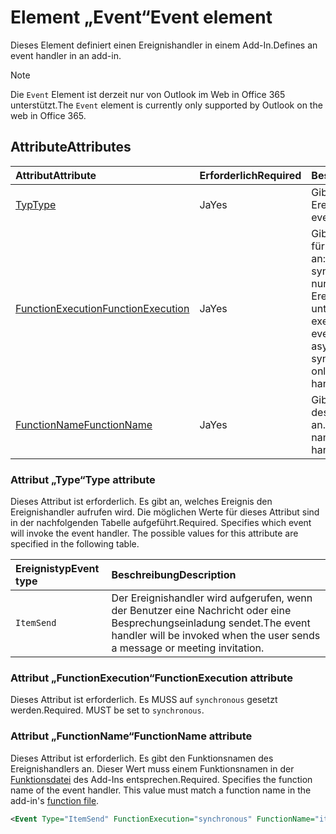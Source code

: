 # <a name="event-element"></a><span data-ttu-id="9302b-101">Element „Event“</span><span class="sxs-lookup"><span data-stu-id="9302b-101">Event element</span></span>

<span data-ttu-id="9302b-102">Dieses Element definiert einen Ereignishandler in einem Add-In.</span><span class="sxs-lookup"><span data-stu-id="9302b-102">Defines an event handler in an add-in.</span></span>

> [!NOTE] 
> <span data-ttu-id="9302b-103">Die `Event` Element ist derzeit nur von Outlook im Web in Office 365 unterstützt.</span><span class="sxs-lookup"><span data-stu-id="9302b-103">The `Event` element is currently only supported by Outlook on the web in Office 365.</span></span>

## <a name="attributes"></a><span data-ttu-id="9302b-104">Attribute</span><span class="sxs-lookup"><span data-stu-id="9302b-104">Attributes</span></span>

|  <span data-ttu-id="9302b-105">Attribut</span><span class="sxs-lookup"><span data-stu-id="9302b-105">Attribute</span></span>  |  <span data-ttu-id="9302b-106">Erforderlich</span><span class="sxs-lookup"><span data-stu-id="9302b-106">Required</span></span>  |  <span data-ttu-id="9302b-107">Beschreibung</span><span class="sxs-lookup"><span data-stu-id="9302b-107">Description</span></span>  |
|:-----|:-----|:-----|
|  [<span data-ttu-id="9302b-108">Typ</span><span class="sxs-lookup"><span data-stu-id="9302b-108">Type</span></span>](#type-attribute)  |  <span data-ttu-id="9302b-109">Ja</span><span class="sxs-lookup"><span data-stu-id="9302b-109">Yes</span></span>  | <span data-ttu-id="9302b-110">Gibt das zu behandelnde Ereignis an.</span><span class="sxs-lookup"><span data-stu-id="9302b-110">Specifies the event to handle.</span></span> |
|  [<span data-ttu-id="9302b-111">FunctionExecution</span><span class="sxs-lookup"><span data-stu-id="9302b-111">FunctionExecution</span></span>](#functionexecution-attribute)  |  <span data-ttu-id="9302b-112">Ja</span><span class="sxs-lookup"><span data-stu-id="9302b-112">Yes</span></span>  | <span data-ttu-id="9302b-p101">Gibt den Ausführungsstil für den Ereignishandler an: asynchron oder synchron. Zurzeit werden nur synchrone Ereignishandler unterstützt.</span><span class="sxs-lookup"><span data-stu-id="9302b-p101">Specifies the execution style for the event handler, asynchronous or synchronous. Currently only synchronous event handlers are supported.</span></span> |
|  [<span data-ttu-id="9302b-115">FunctionName</span><span class="sxs-lookup"><span data-stu-id="9302b-115">FunctionName</span></span>](#functionname-attribute)  |  <span data-ttu-id="9302b-116">Ja</span><span class="sxs-lookup"><span data-stu-id="9302b-116">Yes</span></span>  | <span data-ttu-id="9302b-117">Gibt den Funktionsnamen des Ereignishandlers an.</span><span class="sxs-lookup"><span data-stu-id="9302b-117">Specifies the function name for the event handler.</span></span> |

### <a name="type-attribute"></a><span data-ttu-id="9302b-118">Attribut „Type“</span><span class="sxs-lookup"><span data-stu-id="9302b-118">Type attribute</span></span>

<span data-ttu-id="9302b-p102">Dieses Attribut ist erforderlich. Es gibt an, welches Ereignis den Ereignishandler aufrufen wird. Die möglichen Werte für dieses Attribut sind in der nachfolgenden Tabelle aufgeführt.</span><span class="sxs-lookup"><span data-stu-id="9302b-p102">Required. Specifies which event will invoke the event handler. The possible values for this attribute are specified in the following table.</span></span>

|  <span data-ttu-id="9302b-122">Ereignistyp</span><span class="sxs-lookup"><span data-stu-id="9302b-122">Event type</span></span>  |  <span data-ttu-id="9302b-123">Beschreibung</span><span class="sxs-lookup"><span data-stu-id="9302b-123">Description</span></span>  |
|:-----|:-----|
|  `ItemSend`  |  <span data-ttu-id="9302b-124">Der Ereignishandler wird aufgerufen, wenn der Benutzer eine Nachricht oder eine Besprechungseinladung sendet.</span><span class="sxs-lookup"><span data-stu-id="9302b-124">The event handler will be invoked when the user sends a message or meeting invitation.</span></span>  |

### <a name="functionexecution-attribute"></a><span data-ttu-id="9302b-125">Attribut „FunctionExecution“</span><span class="sxs-lookup"><span data-stu-id="9302b-125">FunctionExecution attribute</span></span>

<span data-ttu-id="9302b-p103">Dieses Attribut ist erforderlich. Es MUSS auf `synchronous` gesetzt werden.</span><span class="sxs-lookup"><span data-stu-id="9302b-p103">Required. MUST be set to `synchronous`.</span></span>

### <a name="functionname-attribute"></a><span data-ttu-id="9302b-128">Attribut „FunctionName“</span><span class="sxs-lookup"><span data-stu-id="9302b-128">FunctionName attribute</span></span>

<span data-ttu-id="9302b-p104">Dieses Attribut ist erforderlich. Es gibt den Funktionsnamen des Ereignishandlers an. Dieser Wert muss einem Funktionsnamen in der [Funktionsdatei](functionfile.md) des Add-Ins entsprechen.</span><span class="sxs-lookup"><span data-stu-id="9302b-p104">Required. Specifies the function name of the event handler. This value must match a function name in the add-in's [function file](functionfile.md).</span></span>

```xml
<Event Type="ItemSend" FunctionExecution="synchronous" FunctionName="itemSendHandler" /> 
```